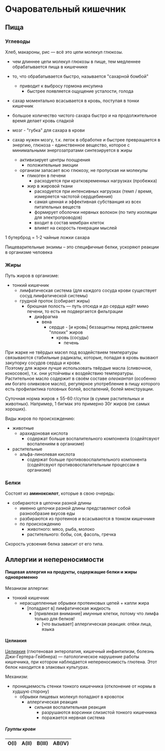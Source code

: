 # Очаровательный кишечник

## Пища

### Углеводы

Хлеб, макароны, рис — всё это цепи молекул глюкозы.

* чем длиннее цепи молекул глюкозы в пище, тем медленнее обрабатывается пища в кишечнике
* то, что обрабатывается быстро, называется "сахарной бомбой"
    * приводит к выбросу гормона инсулина
        * быстрее появляется ощущение усталости, голода
    
* сахар моментально всасывается в кровь, поступая в тонки кишечник
* большое количество чистого сахара быстро и на продолжительное время делает кровь сладкой
* мозг - "губка" для сахара в крови
* сахар нужен мозгу, т.к. легок в обработке и быстрее превращается в энергию, глюкоза - единственное вещество,
  которое с минимальными энергозатратами синтезируется в жиры
    * активизирует центры поощрения
        * положительные эмоции
    * организм запасает всю глюкозу, не пропуская ни молекулы
        * гликоген в печени
            * расходуется при кратковременных нагрузках (пробежка)
        * жир в жировой ткани
            * расходуется при интенсивных нагрузках (темп / время, измеряется частотой сердцебиения)
            * самая ценная и эффективная субстванция из всех питательных веществ
            * формирует оболочки нервных волокон (по типу изоляции для электропроводов)
            * входит в состав мембран клеток
            * влияет на скорость генерации мыслей
    

1 бутерброд = 1-2 чайные ложки сахара

Пищеварительные энзимы – это специфичные белки, ускоряют реакции в организме человека

### Жиры

Путь жиров в организме:
* тонкий кишечник
    * лимфатическая система (для каждого сосуда крови существует сосуд лимфатической системы)
    * грудной проток (собирает жиры)
        * брюшная полость — путь отсюда и до сердца идёт мимо печени, то есть не подвергается фильтрации
            * диафрагма 
                * вена 
                    * сердце - [и кровь] беззащитны перед действием "плохих" жиров
                        * кровь (сосуды)
                            * печень
    
При жарке не твёрдых масел под воздействием температуры связываются стабильные радикалы, которые, попадая в кровь
вызвают закупорку сосудов сердца и крови.<br> Поэтому для жарки лучше использовать твёрдые масла (сливочное, кокосовое),
т.к. они устойчивы к воздействию температуры.
Растительное масло содержит в своём составе *олеокантал* (особенно
им богато оливковое масло), регулярное употребление в пищу которого есть профилактика головных болей, воспалений, болей
менструации.

Суточная норма жиров ± 55-60 г/сутки (в сумме растительных и животных).
Например, 1 бигмак это примерно 30г жиров (не самых хороших).

Виды жиров по происхождению:
* животные
    * арахидоновая кислота
        * содержат больше воспалительного компонента (содейтсвуют воспалениям в организме)
* растительные
    * альфа-линолевая кислота
        * содержат больше противовоспалительного компонента (содейтсвуют противовоспалительным процессам в организме)

### Белки

Состоят из **аминоксилот**, которые в свою очередь:
* собираются в цепочки разной длины
    * именно цепочки разной длины представляют собой разнообразие вкусов еды
    * разбираются из протеинов и всасываются в тонком кишечнике
    * по происхождению
        * животного: мясо, рыба, молоко
        * растительного: бобы, соя, фасоль, гречка
    
Скорость усвоения белка зависит от его типа.

## Аллергии и непереносимости

#### Пищевая аллергия на продукты, содержащие белки и жиры одновременно

Мезанизм аллергии:
* тонкий кишечник
    * нерасщепленные обрывки протеиновых цепей + капли жира
        * [попадают в] лимфатическая жидкость
            * [привлекая внимание] имунные клетки, потому что лимфа только для белков!
                * [что вызывает] аллергическая реакция: отёки лица, языка
    
#### Целиакия

[Целиакия](https://ru.wikipedia.org/wiki/%D0%A6%D0%B5%D0%BB%D0%B8%D0%B0%D0%BA%D0%B8%D1%8F) (глютеновая энтеропатия, кишечный инфантилизм, болезнь Джи-Гертера-Гейбнера) — патологическое нарушение работы кишечника, при котором наблюдается непереносимость глютена. Этот белок находится в злаковых культурах.

Механизм:
* проницаемость стенки тонкого кишечника (отклонение от нормы в худшую сторону)
    * обрывки пищевых молекул попадают в кровоток
        * аллергическая реакция 
            * сильная воспалительная реакция
                * разрушаются ворсинки слизистой тонкого кишечника
                * поражается нервная система
    
##### Группы крови

| O(I) | A(II) | B(III) | AB(IV) |
| ---- |:-----:| ------:| ------:|
